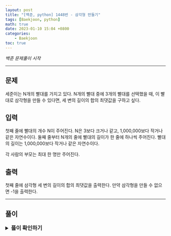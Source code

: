 ```yaml
---
layout: post
title: "[백준, python] 1448번 - 삼각형 만들기"
tags: [Baekjoon, python]
math: true
date: 2023-01-10 15:04 +0800
categories:
    - Baekjoon
toc: true
---
```

_백준 문제풀이 시작_
* * *
## 문제
세준이는 N개의 빨대를 가지고 있다. N개의 빨대 중에 3개의 빨대를 선택했을 때, 이 빨대로 삼각형을 만들 수 있다면, 세 변의 길이의 합의 최댓값을 구하고 싶다.
## 입력
첫째 줄에 빨대의 개수 N이 주어진다. N은 3보다 크거나 같고, 1,000,000보다 작거나 같은 자연수이다. 둘째 줄부터 N개의 줄에 빨대의 길이가 한 줄에 하나씩 주어진다. 빨대의 길이는 1,000,000보다 작거나 같은 자연수이다.

각 사람의 부모는 최대 한 명만 주어진다.
## 출력
첫째 줄에 삼각형 세 변의 길이의 합의 최댓값을 출력한다. 만약 삼각형을 만들 수 없으면 -1을 출력한다.

* * *
## 풀이
<details>
<summary style="font-weight:bold; font-size:17px">풀이 확인하기</summary>
<div markdown="1">
  삼각형은 가장 큰 변을 제외한 두 변의 합이 가장 큰 변의 크기보다 커야 한다. 리스트를 입력받아 내림차순으로 정렬한 뒤 두번째, 세번째 요소를 더한 값이 첫번째 요소보다 작거나 같다면 다음으로, 크다면 결과를 저장한다. 

```python
import sys
input = sys.stdin.readline

num = int(input())
lis = []
for _ in range(0, num):
    a = int(input())
    lis.append(a)

lis.sort(reverse=True)

ans = -1
is_Find = False

for i in range(0, len(lis)):
    for j in range(i+1, len(lis)-1):
        if(lis[i] < (lis[j] + lis[j+1])):
            ans = lis[i] + lis[j] + lis[j+1]
            is_Find = True
        break
    if(is_Find):
        break

print(ans)
```

</div>
</details>